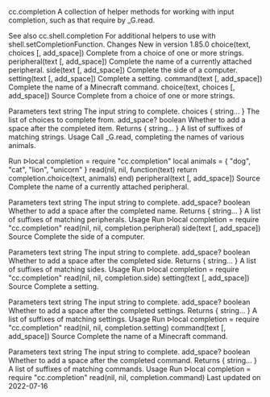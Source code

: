 cc.completion
A collection of helper methods for working with input completion, such as that require by _G.read.

See also
cc.shell.completion For additional helpers to use with shell.setCompletionFunction.
Changes
New in version 1.85.0
choice(text, choices [, add_space])	Complete from a choice of one or more strings.
peripheral(text [, add_space])	Complete the name of a currently attached peripheral.
side(text [, add_space])	Complete the side of a computer.
setting(text [, add_space])	Complete a setting.
command(text [, add_space])	Complete the name of a Minecraft command.
choice(text, choices [, add_space])
Source
Complete from a choice of one or more strings.

Parameters
text string The input string to complete.
choices { string... } The list of choices to complete from.
add_space? boolean Whether to add a space after the completed item.
Returns
{ string... } A list of suffixes of matching strings.
Usage
Call _G.read, completing the names of various animals.

Run ᐅlocal completion = require "cc.completion"
local animals = { "dog", "cat", "lion", "unicorn" }
read(nil, nil, function(text) return completion.choice(text, animals) end)
peripheral(text [, add_space])
Source
Complete the name of a currently attached peripheral.

Parameters
text string The input string to complete.
add_space? boolean Whether to add a space after the completed name.
Returns
{ string... } A list of suffixes of matching peripherals.
Usage
Run ᐅlocal completion = require "cc.completion"
read(nil, nil, completion.peripheral)
side(text [, add_space])
Source
Complete the side of a computer.

Parameters
text string The input string to complete.
add_space? boolean Whether to add a space after the completed side.
Returns
{ string... } A list of suffixes of matching sides.
Usage
Run ᐅlocal completion = require "cc.completion"
read(nil, nil, completion.side)
setting(text [, add_space])
Source
Complete a setting.

Parameters
text string The input string to complete.
add_space? boolean Whether to add a space after the completed settings.
Returns
{ string... } A list of suffixes of matching settings.
Usage
Run ᐅlocal completion = require "cc.completion"
read(nil, nil, completion.setting)
command(text [, add_space])
Source
Complete the name of a Minecraft command.

Parameters
text string The input string to complete.
add_space? boolean Whether to add a space after the completed command.
Returns
{ string... } A list of suffixes of matching commands.
Usage
Run ᐅlocal completion = require "cc.completion"
read(nil, nil, completion.command)
Last updated on 2022-07-16